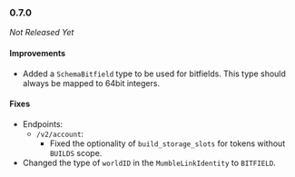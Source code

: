 ### 0.7.0

_Not Released Yet_

#### Improvements

- Added a `SchemaBitfield` type to be used for bitfields. This type should
  always be mapped to 64bit integers.

#### Fixes

- Endpoints:
  - `/v2/account`:
    - Fixed the optionality of `build_storage_slots` for tokens without `BUILDS`
      scope.
- Changed the type of `worldID` in the `MumbleLinkIdentity` to `BITFIELD`.